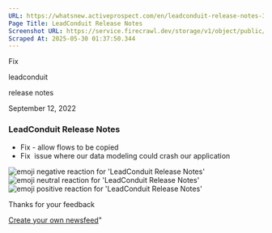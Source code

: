 ```yaml
---
URL: https://whatsnew.activeprospect.com/en/leadconduit-release-notes-37
Page Title: LeadConduit Release Notes
Screenshot URL: https://service.firecrawl.dev/storage/v1/object/public/media/screenshot-45ee8b72-c12e-4a22-9341-c1740a1999c3.png
Scraped At: 2025-05-30 01:37:50.344
---
```

Fix






leadconduit





release notes



September 12, 2022

### LeadConduit Release Notes

- Fix - allow flows to be copied
- Fix  issue where our data modeling could crash our application

![emoji negative reaction for 'LeadConduit Release Notes'](https://app.getbeamer.com/images/emojiNeg.svg)![emoji neutral reaction for 'LeadConduit Release Notes'](https://app.getbeamer.com/images/emojiNeut.svg)![emoji positive reaction for 'LeadConduit Release Notes'](https://app.getbeamer.com/images/emojiPos.svg)

Thanks for your feedback

[Create your own newsfeed](https://www.getbeamer.com/?ref=watermark_MErKJCnu12412_public&company=ActiveProspect&watermarkRef=create&utm_term=MErKJCnu12412&utm_content=ActiveProspect&utm_source=standalone&utm_medium=footer&utm_campaign=create)"

